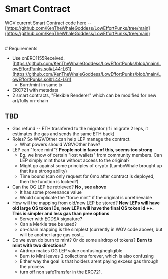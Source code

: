 # Smart Contract

WGV curernt Smart Contract code here -- [https://github.com/KenTheWhaleGoddess/LowEffortPunks/tree/main](https://github.com/KenTheWhaleGoddess/LowEffortPunks/tree/main)



\
\# Requirements

* Use onERC1155Received. [https://github.com/KenTheWhaleGoddess/LowEffortPunks/blob/main/LowEffortPunks.sol#L44-L61](https://github.com/KenTheWhaleGoddess/LowEffortPunks/blob/main/LowEffortPunks.sol#L44-L61)
  * Burn/mint in same tx
* ERC721 with metadata
* 2 smart contracts, "Flexible Renderer" which can be modified for new art/fully on-chain

## TBD

* Gas refund -- ETH trasnfered to the migrator (if i migrate 2 leps, it estimates the gas and sends the same ETH back)&#x20;
* Roles? So WGV/Other can help LEP manage the contract.
  * What powers should WGV/Other have?
* LEP can "force mint"? **People not in favor of this, seems too strong**
  * Eg. we know of certain "lost wallets" from community members. Can LEP simply mint those without access to the original?
  * Might go against some principles of crypto (LamboWhale brought up that its a strong ability)
  * Time bound (can only request for 6mo after contract is deployed, then the function is locked?)
* Can the OG LEP be retrieved? **No , see above**
  * It has some provenance value
  * Would complicate the "force mint" if the original is unretrievable&#x20;
* How will the mapping from old/new LEP be stored? **New LEPs will have old large OS token IDs, new LEPs will have the final OS token id ++. This is simpler and less gas than prev options**
  * Server with ECDSA signature?
  * Can a Merkle tree be used?
  * on-chain mapping is the simplest (currently in WGV code above), but will be another large gas cost...
* Do we even do burn to mint? Or do some airdrop of tokens? **Burn to mint with two directions?**&#x20;
  * Airdrop makes OG LEP value confusing/negligible
  * Burn to Mint leaves 2 collections forever, which is also confusing&#x20;
  * Either way the goal is that holders arent paying excess gas through the process.&#x20;
  * turn off non safeTransfer in the ERC721.

